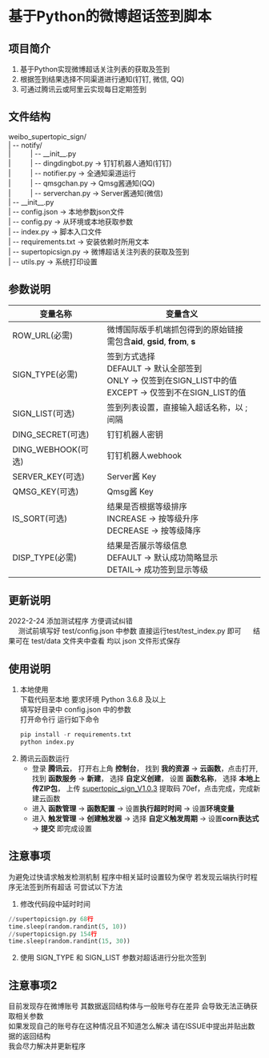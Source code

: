 # 基于Python的微博超话签到脚本
## 项目简介
1. 基于Python实现微博超话关注列表的获取及签到
2. 根据签到结果选择不同渠道进行通知(钉钉, 微信, QQ)
3. 可通过腾讯云或阿里云实现每日定期签到

## 文件结构
weibo_supertopic_sign/ <br>
| -- notify/ <br>
|&nbsp;&nbsp;&nbsp;&nbsp;&nbsp;&nbsp;&nbsp;&nbsp;&nbsp;&nbsp;| -- \_\_init\_\_.py <br>
|&nbsp;&nbsp;&nbsp;&nbsp;&nbsp;&nbsp;&nbsp;&nbsp;&nbsp;&nbsp;| -- dingdingbot.py -> 钉钉机器人通知(钉钉) <br>
|&nbsp;&nbsp;&nbsp;&nbsp;&nbsp;&nbsp;&nbsp;&nbsp;&nbsp;&nbsp;| -- notifier.py    -> 全通知渠道运行 <br>
|&nbsp;&nbsp;&nbsp;&nbsp;&nbsp;&nbsp;&nbsp;&nbsp;&nbsp;&nbsp;| -- qmsgchan.py    -> Qmsg酱通知(QQ) <br>
|&nbsp;&nbsp;&nbsp;&nbsp;&nbsp;&nbsp;&nbsp;&nbsp;&nbsp;&nbsp;| -- serverchan.py  -> Server酱通知(微信) <br>
| -- \_\_init\_\_.py <br>
| -- config.json -> 本地参数json文件<br>
| -- config.py -> 从环境或本地获取参数<br>
| -- index.py -> 脚本入口文件<br>
| -- requirements.txt -> 安装依赖时所用文本<br>
| -- supertopicsign.py -> 微博超话关注列表的获取及签到<br>
| -- utils.py -> 系统打印设置<br>

## 参数说明
|变量名称|变量含义  |
|--|--|
|ROW_URL(必需)| 微博国际版手机端抓包得到的原始链接<br>需包含**aid**, **gsid**, **from**, **s** |
|SIGN_TYPE(必需)| 签到方式选择 <br>DEFAULT -> 默认全部签到 <br>ONLY -> 仅签到在SIGN_LIST中的值 <br>EXCEPT -> 仅签到不在SIGN_LIST的值 |
|SIGN_LIST(可选)| 签到列表设置，直接输入超话名称，以 ; 间隔 |
|DING_SECRET(可选)| 钉钉机器人密钥 |
|DING_WEBHOOK(可选)| 钉钉机器人webhook |
|SERVER_KEY(可选)| Server酱 Key |
|QMSG_KEY(可选)| Qmsg酱 Key |
|IS_SORT(可选)| 结果是否根据等级排序<br>INCREASE -> 按等级升序 <br>DECREASE -> 按等级降序|
|DISP_TYPE(必需)| 结果是否展示等级信息 <br>DEFAULT -> 默认成功简略显示 <br>DETAIL-> 成功签到显示等级 |

## 更新说明
2022-2-24 添加测试程序 方便调试纠错 <br>
&nbsp;&nbsp;&nbsp;&nbsp; 测试前填写好 test/config.json 中参数 直接运行test/test_index.py 即可
&nbsp;&nbsp;&nbsp;&nbsp; 结果可在 test/data 文件夹中查看 均以 json 文件形式保存

## 使用说明
1. 本地使用 <br>
    下载代码至本地 要求环境 Python 3.6.8 及以上 <br>
    填写好目录中 config.json 中的参数 <br>
    打开命令行 运行如下命令
    ```Python
    pip install -r requirements.txt
    python index.py
    ```
2. 腾讯云函数运行 <br>
    * 登录 **腾讯云**， 打开右上角 **控制台**， 找到 **我的资源** -> **云函数**，点击打开, 找到 **函数服务** -> **新建**， 选择 **自定义创建**， 设置 **函数名称**， 选择 **本地上传ZIP包**， 上传 [supertopic_sign_V1.0.3](https://pan.baidu.com/s/1g6uzlpHtP45C8W42_8ivrQ) 提取码 70ef，点击完成，完成新建云函数 <br>
    * 进入 **函数管理** -> **函数配置** -> 设置**执行超时时间** -> 设置**环境变量** <br>
    * 进入 **触发管理** -> **创建触发器** -> 选择 **自定义触发周期** -> 设置**corn表达式** -> **提交** 即完成设置


## 注意事项
为避免过快请求触发检测机制 程序中相关延时设置较为保守 若发现云端执行时程序无法签到所有超话 可尝试以下方法 <br>
1. 修改代码段中延时时间
```Python
//supertopicsign.py 68行
time.sleep(random.randint(5, 10))
//supertopicsign.py 154行
time.sleep(random.randint(15, 30))
```
2. 使用 SIGN_TYPE 和 SIGN_LIST 参数对超话进行分批次签到 <br>

## 注意事项2
目前发现存在微博账号 其数据返回结构体与一般账号存在差异 会导致无法正确获取相关参数<br>
如果发现自己的账号存在这种情况且不知道怎么解决 请在ISSUE中提出并贴出数据的返回结构<br>
我会尽力解决并更新程序

